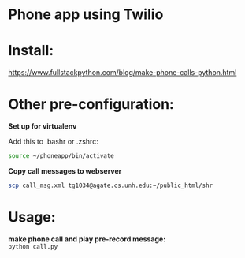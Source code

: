 # Phone app using Twilio

# Install:
https://www.fullstackpython.com/blog/make-phone-calls-python.html

# Other pre-configuration:
**Set up for virtualenv**  

Add this to .bashr or .zshrc:  
```bash
source ~/phoneapp/bin/activate
```

**Copy call messages to webserver**  

```bash
scp call_msg.xml tg1034@agate.cs.unh.edu:~/public_html/shr
```

# Usage:
**make phone call and play pre-record message:**  
`python call.py`

